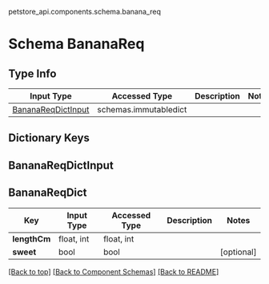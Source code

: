 petstore_api.components.schema.banana_req
# Schema BananaReq

## Type Info
Input Type | Accessed Type | Description | Notes
------------ | ------------- | ------------- | -------------
[BananaReqDictInput](#bananareqdictinput) | schemas.immutabledict |  |

## Dictionary Keys
## BananaReqDictInput
## BananaReqDict

Key | Input Type | Accessed Type | Description | Notes
------------ | ------------- | ------------- | ------------- | -------------
**lengthCm** | float, int | float, int |  |
**sweet** | bool | bool |  | [optional]

[[Back to top]](#top) [[Back to Component Schemas]](../../../README.md#Component-Schemas) [[Back to README]](../../../README.md)
